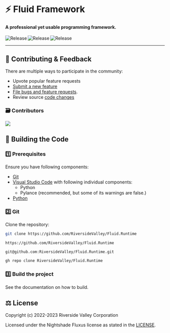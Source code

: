 # ⚡ Fluid Framework

#### A professional yet usable programming framework.

<p align="center">
  <a title="Codefactor" target="_blank" href="https://github.com/RiversideValley/Flux/commits">
    <img align="left" src="https://www.codefactor.io/repository/github/RiversideValley/Fluid.Runtime/badge" alt="Release" />
  </a>
  <a title="GitHub Releases" target="_blank" href="https://github.com/RiversideValley/Fluid.Runtime/releases">
    <img align="left" src="https://img.shields.io/github/v/release/RiversideValley/Fluid.Runtime?include_prereleases" alt="Release" />
  </a>
  <a title="GitHub Releases" target="_blank" href="https://github.com/RiversideValley/Fluid.Runtime/releases">
    <img align="left" src="https://img.shields.io/github/repo-size/RiversideValley/Fluid.Runtime" alt="Release" />
  </a>
</p>

<br/>

---

<!--## 🎁 Installation

### Via GitHub

See the [releases page](https://github.com/RiversideValley/Emerald/releases)

### Building from source
###### ⭐Recommended⭐

This is our preferred method.
See [this section](#-building-the-code)-->

<!--### 📸 Screenshots

<a title="Emerald Screenshot" target="_blank" href="https://github.com/RiversideValley/Emerald">
  <img align="left" src="https://user-images.githubusercontent.com/82730163/210150183-fd324c12-5a90-4ffb-964d-c8ccae2c9cee.png" alt="Release" />
</a>-->

<!--###### 📝 This screenshot is from [`redesign`](https://github.com/RiversideValley/Emerald/pull/19)-->

## 🦜 Contributing & Feedback

There are multiple ways to participate in the community:

- Upvote popular feature requests
- [Submit a new feature](https://github.com/RiversideValley/Fluid.Runtime/pulls)
- [File bugs and feature requests](https://github.com/RiversideValley/Fluid.Runtime/issues/new/choose).
- Review source [code changes](https://github.com/RiversideValley/Fluid.Runtime/commits)

<!--
### 🏗️ Codebase Structure

```
.
├──src                               // Source code for System modules
└──System.py                         // Collection of all submodules in one module
```
-->

### 🗃️ Contributors

<a href="https://github.com/RiversideValley/Fluid.Runtime/graphs/contributors">
  <img src="https://contrib.rocks/image?repo=RiversideValley/Fluid.Runtime" />
</a>

## 🔨 Building the Code

### 1️⃣ Prerequisites

Ensure you have following components:

- [Git](https://git-scm.com/)
- [Visual Studio Code](https://code.visualstudio.com/) with following individual components:
  - Python
  - Pylance (recommended, but some of its warnings are false.)
- [Python](https://www.python.org/downloads/)

### 2️⃣ Git

Clone the repository:

```bash
git clone https://github.com/RiversideValley/Fluid.Runtime
```

```http
https://github.com/RiversideValley/Fluid.Runtime
```

```console
git@github.com:RiversideValley/Fluid.Runtime.git
```

```bash
gh repo clone RiversideValley/Fluid.Runtime
```

### 3️⃣ Build the project

See the documentation on how to build.

## ⚖️ License

Copyright (c) 2022-2023 Riverside Valley Corporation

Licensed under the Nightshade Fluxus license as stated in the [LICENSE](LICENSE.md).

